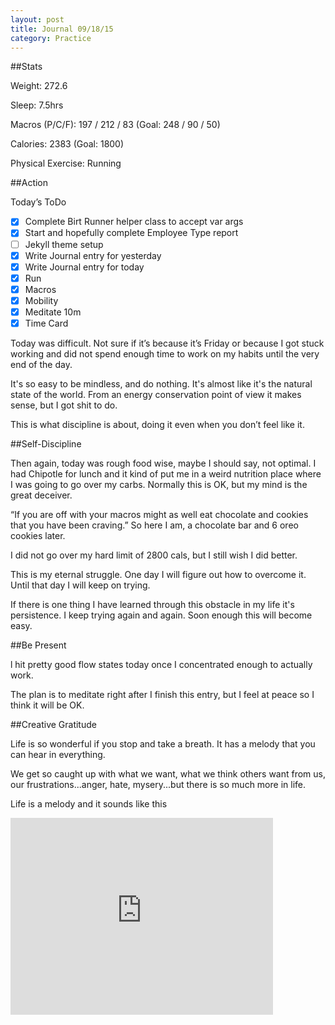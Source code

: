 ```yaml
---
layout: post
title: Journal 09/18/15
category: Practice
---
```


##Stats

Weight: 272.6

Sleep: 7.5hrs

Macros (P/C/F):  197 / 212 / 83 (Goal: 248 / 90 / 50)

Calories:  2383 (Goal: 1800)

Physical Exercise: Running

##Action

Today’s ToDo

- [x] Complete Birt Runner helper class to accept var args
- [x] Start and hopefully complete Employee Type report
- [ ] Jekyll theme setup
- [x] Write Journal entry for yesterday
- [x] Write Journal entry for today
- [x] Run
- [x] Macros
- [x] Mobility
- [x] Meditate 10m
- [x] Time Card

Today was difficult. Not sure if it’s because it’s Friday or because I got stuck working and did not spend enough time to work on my habits until the very end of the day.

It's so easy to be mindless, and do nothing. It's almost like it's the natural state of the world. From an energy conservation point of view it makes sense, but I got shit to do.

This is what discipline is about, doing it even when you don’t feel like it.

##Self-Discipline

Then again, today was rough food wise, maybe I should say, not optimal. I had Chipotle for lunch and it kind of put me in a weird nutrition place where I was going to go over my carbs. Normally this is OK, but my mind is the great deceiver.

“If you are off with your macros might as well eat chocolate and cookies that you have been craving.” So here I am, a chocolate bar and 6 oreo cookies later.

I did not go over my hard limit of 2800 cals, but I still wish I did better.

This is my eternal struggle. One day I will figure out how to overcome it. Until that day I will keep on trying. 

If there is one thing I have learned through this obstacle in my life it's persistence. I keep trying again and again. Soon enough this will become easy.

##Be Present

l hit pretty good flow states today once I concentrated enough to actually work.

The plan is to meditate right after I finish this entry, but I feel at peace so I think it will be OK.

##Creative Gratitude

Life is so wonderful if you stop and take a breath. It has a melody that you can hear in everything. 

We get so caught up with what we want, what we think others want from us, our frustrations...anger, hate, mysery...but there is so much more in life.

Life is a melody and it sounds like this

<iframe width="420" height="315" src="http://www.youtube.com/embed/W5_xFH5wqKM" frameborder="0" allowfullscreen></iframe>

